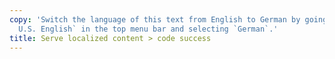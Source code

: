```yaml
---
copy: 'Switch the language of this text from English to German by going to `Locale:
  U.S. English` in the top menu bar and selecting `German`.'
title: Serve localized content > code success
---
```

